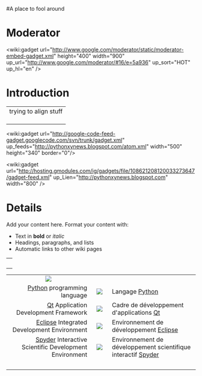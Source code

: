 #A place to fool around

# Moderator #
<wiki:gadget url="http://www.google.com/moderator/static/moderator-embed-gadget.xml" height="400" width="900" up\_url="http://www.google.com/moderator/#16/e=5a936" up\_sort="HOT" up\_hl="en" />


# Introduction #


<p align='center'>
<table align='center'>
<tr>
<td align='center'>
trying to align stuff<br>
<wiki:gadget url="http://google-code-feed-gadget.googlecode.com/svn/trunk/gadget.xml" up_feeds="http://pythonxynews.blogspot.com/atom.xml" width="700" height="340" border="0"/><br>
</td>
</tr>
</table>
</p>


<wiki:gadget url="http://google-code-feed-gadget.googlecode.com/svn/trunk/gadget.xml" up\_feeds="http://pythonxynews.blogspot.com/atom.xml" width="500" height="340" border="0"/>

<wiki:gadget url="http://hosting.gmodules.com/ig/gadgets/file/108621208120033273647/gadget-feed.xml" up\_Lien="http://pythonxynews.blogspot.com" width="800" />

# Details #

Add your content here.  Format your content with:
  * Text in **bold** or _italic_
  * Headings, paragraphs, and lists
  * Automatic links to other wiki pages

<p align='center'>
<table align='center'>
<tr>
<td align='center'>
<wiki:gadget url="http://google-code-feed-gadget.googlecode.com/svn/trunk/gadget.xml" up_feeds="http://pythonxynews.blogspot.com/atom.xml" width="700" height="340" border="0"/><br>
</td>
</tr>
</table>
</p>

<p align='center'>
<table align='center'>
<tr>
<td align='center'><img src='http://pythonxy.googlecode.com/files/pythonxy-logo.png' /></td>
</tr><tr>
<td width='300' align='right'><a href='http://www.python.org'>Python</a> programming language</td>
<td width='50' align='center'><a href='http://www.python.org/'><img src='http://pythonxy.googlecode.com/files/python-logo.png' /></a></td>
<td width='300'>Langage <a href='http://www.python.org'>Python</a></td>
</tr><tr>
<td width='300' align='right'><a href='http://www.trolltech.com'>Qt</a> Application Development Framework</td>
<td width='50' align='center'><a href='http://www.trolltech.com/'><img src='http://pythonxy.googlecode.com/files/qt-logo.png' /></a></td>
<td width='300'>Cadre de développement d'applications <a href='http://www.trolltech.com'>Qt</a></td>
</tr><tr>
<td width='300' align='right'><a href='http://www.eclipse.org'>Eclipse</a> Integrated Development Environment</td> <td width='50' align='center'><a href='http://www.eclipse.org/'><img src='http://pythonxy.googlecode.com/files/eclipse-logo.png' /></a></td>
<td width='300'>Environnement de développement <a href='http://www.eclipse.org'>Eclipse</a></td>
</tr><tr>
<td width='300' align='right'><a href='http://spyderlib.googlecode.com/'>Spyder</a> Interactive Scientific Development Environment</td>
<td width='50' align='center'><a href='http://spyderlib.googlecode.com/'><img src='http://pythonxy.googlecode.com/files/spyder-logo.png' /></a></td>
<td width='300'>Environnement de développement scientifique interactif <a href='http://spyderlib.googlecode.com/'>Spyder</a></td>
</tr>
<tr>
<td align='center'>
<wiki:gadget url="http://google-code-feed-gadget.googlecode.com/svn/trunk/gadget.xml" up_feeds="http://pythonxynews.blogspot.com/atom.xml" width="700" height="340" border="0"/><br>
</td>
</tr>
</table>
</p>